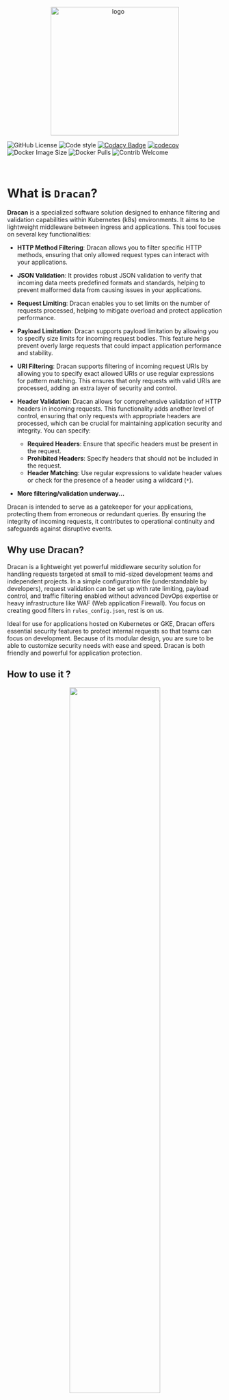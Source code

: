 <p align="center">
<img src="https://veinar.pl/dracan.png" alt="logo" width="300"/>

![GitHub License](https://img.shields.io/github/license/Veinar/dracan?style=flat)
![Code style](https://img.shields.io/badge/code%20style-black-black)
[![Codacy Badge](https://app.codacy.com/project/badge/Grade/41bf10729dcc4e209dded4c298d945d5)](https://app.codacy.com/gh/Veinar/dracan/dashboard?utm_source=gh&utm_medium=referral&utm_content=&utm_campaign=Badge_grade)
[![codecov](https://codecov.io/github/Veinar/dracan/graph/badge.svg?token=LNPKYPY8RB)](https://codecov.io/github/Veinar/dracan)
![Docker Image Size](https://img.shields.io/docker/image-size/veinar/dracan)
![Docker Pulls](https://img.shields.io/docker/pulls/veinar/dracan?color=yellow)
![Contrib Welcome](https://img.shields.io/badge/contributions-welcome-blue)

<br>
</p>

# What is `Dracan`?

**Dracan** is a specialized software solution designed to enhance filtering and validation capabilities within Kubernetes (k8s) environments. It aims to be lightweight middleware between ingress and applications. This tool focuses on several key functionalities:

- **HTTP Method Filtering**: Dracan allows you to filter specific HTTP methods, ensuring that only allowed request types can interact with your applications.

- **JSON Validation**: It provides robust JSON validation to verify that incoming data meets predefined formats and standards, helping to prevent malformed data from causing issues in your applications.

- **Request Limiting**: Dracan enables you to set limits on the number of requests processed, helping to mitigate overload and protect application performance.

- **Payload Limitation**: Dracan supports payload limitation by allowing you to specify size limits for incoming request bodies. This feature helps prevent overly large requests that could impact application performance and stability.

- **URI Filtering**: Dracan supports filtering of incoming request URIs by allowing you to specify exact allowed URIs or use regular expressions for pattern matching. This ensures that only requests with valid URIs are processed, adding an extra layer of security and control.

- **Header Validation**: Dracan allows for comprehensive validation of HTTP headers in incoming requests. This functionality adds another level of control, ensuring that only requests with appropriate headers are processed, which can be crucial for maintaining application security and integrity. You can specify:
  - **Required Headers**: Ensure that specific headers must be present in the request.
  - **Prohibited Headers**: Specify headers that should not be included in the request.
  - **Header Matching**: Use regular expressions to validate header values or check for the presence of a header using a wildcard (`*`).

- **More filtering/validation underway...**

Dracan is intended to serve as a gatekeeper for your applications, protecting them from erroneous or redundant queries. By ensuring the integrity of incoming requests, it contributes to operational continuity and safeguards against disruptive events.

##  Why use Dracan?

Dracan is a lightweight yet powerful middleware security solution for handling requests targeted at small to mid-sized development teams and independent projects. In a simple configuration file (understandable by developers), request validation can be set up with rate limiting, payload control, and traffic filtering enabled without advanced DevOps expertise or heavy infrastructure like WAF (Web application Firewall). You focus on creating good filters in `rules_config.json`, rest is on us.

Ideal for use for applications hosted on Kubernetes or GKE, Dracan offers essential security features to protect internal requests so that teams can focus on development. Because of its modular design, you are sure to be able to customize security needs with ease and speed. Dracan is both friendly and powerful for application protection.

## How to use it ?

<p align="center">
  <img src="https://veinar.pl/dracan_diagram.gif" width="65%">
</p>

Dracan is designed to be implemented as middleware in Kubernetes (k8s) environments, functioning as a gatekeeper for your applications. Follow these steps to integrate Dracan into your system:

**Example deployment can be seen [in example subdirectory](./example/README.md).**

1. **Deployment**: Deploy Dracan in your Kubernetes cluster. It should be configured to replace the default application entry point in the Ingress controller.

2. **Ingress Configuration**: Set up Dracan as the primary Ingress resource. This will allow it to proxy requests to the designated services defined in your configuration file. Ensure that Dracan is correctly routed to the appropriate application services.

3. **Configuration Files**:
   - **Proxy Configuration File** `proxy_config.json`: This file should declare the services to which Dracan will proxy requests. It essentially tells Dracan how to route traffic.
   - **Rules Configuration File** `rules_config.json`: Use this file to specify the filtering, validation, and request limit rules that Dracan will enforce. You can define what types of HTTP methods to allow, set JSON validation schemas, and establish limits on the number of requests.

4. **Deploy Changes**: Apply the configuration changes and redeploy your Ingress resource. Dracan will now process incoming requests according to the defined rules, ensuring that only valid requests reach your application.

5. **Monitor and Adjust**: After deployment, monitor the traffic and performance. You may need to adjust the filtering and validation rules in the secondary configuration file based on your application's needs.

By following these steps, you can effectively integrate Dracan into your Kubernetes environment, enhancing the security and reliability of your applications.

## Local development

To start developing Dracan on your local machine, you can set up a mock service for live debugging. Follow these steps to get started:

1. **Clone the Repository**: First, clone the Dracan repository to your local machine if you haven't done so already.
   ```bash
   git clone https://github.com/Veinar/dracan.git
   cd dracan
   ```
2. Set Up a Virtual Environment: It’s recommended to create a virtual environment for your development work to manage dependencies.
    ```bash
    python -m venv venv
    source venv/bin/activate  # On Windows use `venv\Scripts\Activate.ps1`
    ```
3. Install Required Dependencies: Install the necessary Python packages using pip. Ensure you have Flask installed, as it is used for the mock service.
    ```bash
    pip install -r requirements.txt
    ```
4. Run the Mock Service: Start the mock service provided in the Dracan package. This service is located in `tests/destination_mock.py` and simulates the application your Dracan middleware will be interfacing with.
    ```bash
    python tests/destination_mock.py
    ```
5. Live Debugging: With the mock service running, you can now run Dracan in your local environment. This allows you to test and debug how Dracan interacts with the mock service in real-time.
6. Modify and Test: Make changes to Dracan's code as needed, and observe the interactions with the mock service. This setup enables you to develop efficiently and troubleshoot any issues in real-time.

## Running Unit Tests

Dracan includes a suite of unit tests to ensure the functionality and reliability of the code. Running these tests is an important step when contributing to the project, especially when adding new features or enhancements.
Please note that these tests were written using ChatGPT due to my lack of experience in this area.

### Prerequisites

Before running the tests, make sure you have **pytest** installed in your environment. You can install it using pip:

```bash
pip install pytest
```

### Running the Tests

To run the unit tests for Dracan, execute the following command from the root directory of the project:

```bash
pytest tests/
```

This command will run all the tests located in the `tests` directory and provide you with feedback on the results.

### Expanding Tests

As you work on expanding Dracan with new features or validations, it is essential to also expand the test suite. Ensure that any new validations or limiting functionalities are covered by corresponding tests. This practice not only helps maintain the integrity of the project but also provides assurance that existing functionality remains unaffected by new changes.

We encourage you to contribute by writing additional tests and improving the overall test coverage. Your efforts in this area will help ensure that Dracan remains a reliable and robust middleware solution.


## Building Docker image

In order to prepare Docker image inside root directory of project execute:
```bash
docker build . -t dracan:latest
```
> You may want to change name or tag for this build command

**Docker image is present at [DockerHub](https://hub.docker.com/r/veinar/dracan).** For ease of use it is shipped without config JSONs. Remember to provide them on runtime!

### Docker environmental variables

In order to enable/disable validation, filtering or limiting use env variables that should be passed to container.

> Dracan by default disables filtering/limiting/validation if entry is not present in `rules_config.json` file.

but additional global disable/enable by env variables is implemented as **stub**.

```bash
# Should be always set to true/false
METHOD_VALIDATION_ENABLED=true
JSON_VALIDATION_ENABLED=true
RATE_LIMITING_ENABLED=true
PAYLOAD_LIMITING_ENABLED=true
URI_VALIDATION_ENABLED=true
HEADER_VALIDATION_ENABLED=true
# Proxy TimeOut can be set or it will be 180 seconds by default
PROXY_TIMEOUT=180
# Health Check variables that should be set
HEALTHCHECK_PORT=9000
HEALTHCHECK_DISABLED=false

# Optional
LOG_LEVEL=INFO
```


## Configuration Files

To set up Dracan effectively, you need to create two configuration files: `proxy_config.json` and `rules_config.json`. These files determine how Dracan will handle incoming traffic and define the rules for validating, filtering, and limiting requests.

### 1. Creating `proxy_config.json`

The `proxy_config.json` file specifies where Dracan should proxy incoming traffic. Here’s a sample configuration:

```json
{
    "destination": {
        "host": "127.0.0.1",
        "port": 8080,
        "path": "/"
    }
}
```

* **host**: The address of the destination service where Dracan will forward the requests. This can be an IP address or a domain name.
> Make sure of correct DNS settings!
* **port**: The port on which the destination service is running.
* **path**: The path that will be appended to the host when forwarding requests.

Ensure this configuration accurately points to your application or mock service.

### 2. Creating `rules_config.json`

The `rules_config.json` file contains rules for validating, filtering, and limiting incoming requests. Below is an example configuration:

```json
{
  "limiting_enabled": true,
  "rate_limit": "20 per minute",
  "method_validation_enabled": true,
  "allowed_methods": ["GET", "POST", "PUT", "DELETE"],
  "json_validation_enabled": true,
  "detailed_errors_enabled": false,
  "json_schema": {
    "type": "object",
    "properties": {
      "name": { "type": "string" },
      "age": { "type": "number" }
    },
    "required": ["name", "age"]
  },  
  "uri_validation_enabled": true,
  "allowed_uris": [
    "/health",
    "/data",
    "/update",
    "/delete"
  ],
  "allowed_uri_patterns": [
    "^/api/.*",               
    "^/public/[A-Za-z0-9_-]+"
  ],
  "payload_limiting_enabled": true,
  "max_payload_size": 1024,
  "header_validation_enabled": true,
  "required_headers": {
    "Content-Type": "application/json",
    "X-API-KEY": "*",
    "Authorization": "regex:^Bearer\\s[A-Za-z0-9\\-_]+\\.[A-Za-z0-9\\-_]+\\.[A-Za-z0-9\\-_]+$"
  },
  "prohibited_headers": [
    "X-Internal-Header",
    "X-Debug-Token"
  ]
}
```

* **limiting_enabled**: A boolean value that enables or disables rate limiting for incoming requests.
* **rate_limit**: Specifies the allowed rate of requests (e.g., "10 per minute"), how to check possible rates is described [here](https://github.com/alisaifee/flask-limiter?tab=readme-ov-file#inspect-the-limits-using-the-command-line-interface).
* **allowed_methods**: An array of HTTP methods that are permitted for incoming requests (e.g., ["GET", "POST", "PUT", "DELETE"]).
* **method_validation_enabled**: A boolean flag to enable or disable validation of HTTP methods.
* **json_validation_enabled**: A boolean flag to enable or disable JSON body validation.
* **detailed_errors_enabled**: When set to true, Dracan provides more detailed error messages for validation failures as HTTP response.
* **json_schema**: A JSON schema defining the expected structure of the incoming request body. This schema outlines the required properties and their types (in this case, name as a string and age as a number).    
* **uri_validation_enabled**: A boolean flag that enables or disables URI validation for incoming requests.
* **allowed_uris**: An array of exact URIs that are permitted. Requests that do not match these URIs will be rejected.
* **allowed_uri_patterns**: An array of regular expressions for URI pattern matching. This allows more flexible matching of URIs that follow certain patterns (e.g., `^/api/.*` will match any URI starting with `/api/`).
* **payload_limiting_enabled**: A boolean flag to enable or disable payload size validation
* **max_payload_size**: Specifies maximal size of payload in `bytes`.
* **required_headers**: An object that defines the headers that must be present in the request. You can specify:
  * *Exact header values* (e.g., "Content-Type": "application/json").
  * *Wildcards* (e.g., "X-API-KEY": "*"), indicating the header must be present regardless of its value.
  * *Regular expressions* for validating specific header values. _Must comply with [re](https://docs.python.org/3/library/re.html)_.
* **prohibited_headers**: An array of headers that should not be included in the request. If these headers are present, the request will be rejected.

> **In real case scenario those two JSON config files should be mounted (from config map or secret) in deployment of Dracan on k8s alike systems.**

## Health check

Dracan includes a built-in health check feature to monitor the application's status. By default, health checks are enabled and the application listens on port **9000** at the root location (`/`). 

User may customize port on which Drakan listens for HC requests setting `HEALTHCHECK_PORT`env variable, or may completly disable it using `HEALTHCHECK_DISABLED` env variable.

## Contributing

We warmly welcome contributions to Dracan! Whether you're a seasoned developer or just starting out, your input is invaluable in making this project better. Here are a few ways you can contribute:

- **Report Issues**: If you encounter bugs or have suggestions for improvements, please open an issue. Your feedback helps us identify areas for enhancement.
  
- **Submit Pull Requests**: If you have a feature in mind or a fix for an existing issue, feel free to fork the repository and submit a pull request. We encourage collaboration and will review your contributions promptly.

- **Documentation**: Help us improve our documentation! If you find any unclear sections or if you think additional information could benefit users, your contributions are welcome.

- **Share Your Ideas**: Have a great idea for a feature or enhancement? We’d love to hear it! Start a discussion, and let's explore it together.

By contributing, you’re not only helping to improve Dracan but also make one man happier. Thank you for your interest and support—together, we can make Dracan even better!
